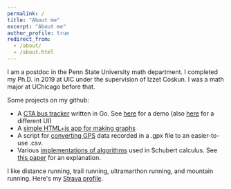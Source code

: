 ```yaml
---
permalink: /
title: "About me"
excerpt: "About me"
author_profile: true
redirect_from: 
  - /about/
  - /about.html
---
```


I am a postdoc in the Penn State University math department. I completed my Ph.D. in 2019 at UIC under the supervision of Izzet Coskun. I was a math major at UChicago before that.

Some projects on my github:
- A [CTA bus tracker](https://github.com/jmkopper/CTA-tracker) written in Go. See [here](https://sheltered-brushlands-30501.herokuapp.com/) for a demo (also [here](https://sheltered-brushlands-30501.herokuapp.com/search.html) for a different UI)
- A [simple HTML+js app for making graphs](https://github.com/jmkopper/graph-maker)
- A script for [converting GPS](https://github.com/jmkopper/gpx-to-csv-converter) data recorded in a .gpx file to an easier-to-use .csv.
- Various [implementations of algorithms](https://github.com/jmkopper/math) used in Schubert calculus. See [this paper](https://jmkopper.github.io/publication/grassmannians) for an explanation.

I like distance running, trail running, ultramarthon running, and mountain running. Here's my [Strava profile](https://www.strava.com/athletes/2853118).
